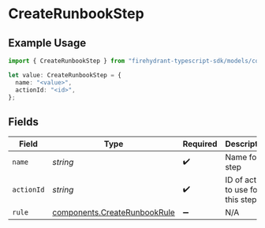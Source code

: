 # CreateRunbookStep

## Example Usage

```typescript
import { CreateRunbookStep } from "firehydrant-typescript-sdk/models/components";

let value: CreateRunbookStep = {
  name: "<value>",
  actionId: "<id>",
};
```

## Fields

| Field                                                                        | Type                                                                         | Required                                                                     | Description                                                                  |
| ---------------------------------------------------------------------------- | ---------------------------------------------------------------------------- | ---------------------------------------------------------------------------- | ---------------------------------------------------------------------------- |
| `name`                                                                       | *string*                                                                     | :heavy_check_mark:                                                           | Name for step                                                                |
| `actionId`                                                                   | *string*                                                                     | :heavy_check_mark:                                                           | ID of action to use for this step.                                           |
| `rule`                                                                       | [components.CreateRunbookRule](../../models/components/createrunbookrule.md) | :heavy_minus_sign:                                                           | N/A                                                                          |